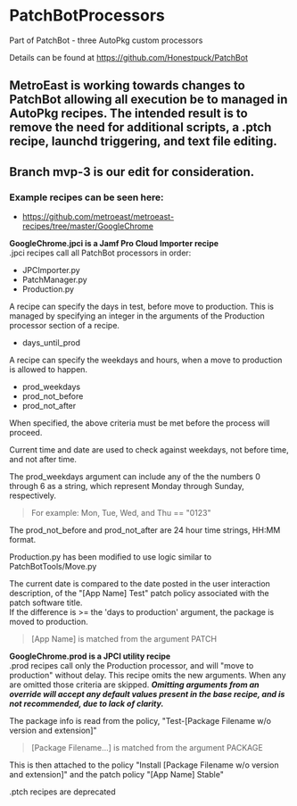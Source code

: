 # PatchBotProcessors
Part of PatchBot - three AutoPkg custom processors

Details can be found at https://github.com/Honestpuck/PatchBot



## MetroEast is working towards changes to PatchBot allowing all execution be to managed in AutoPkg recipes.  The intended result is to remove the need for additional scripts, a .ptch recipe, launchd triggering, and text file editing.

## Branch mvp-3 is our edit for consideration.

### Example recipes can be seen here:
- https://github.com/metroeast/metroeast-recipes/tree/master/GoogleChrome

**GoogleChrome.jpci is a Jamf Pro Cloud Importer recipe**<br>
.jpci recipes call all PatchBot processors in order:
- JPCImporter.py
- PatchManager.py
- Production.py

A recipe can specify the days in test, before move to production.  This is managed by specifying an integer in the arguments of the Production processor section of a recipe.
- days_until_prod

A recipe can specify the weekdays and hours, when a move to production is allowed to happen.
- prod_weekdays
- prod_not_before
- prod_not_after

When specified, the above criteria must be met before the process will proceed.

Current time and date are used to check against weekdays, not before time, and not after time.

The prod_weekdays argument can include any of the the numbers 0 through 6 as a string, which represent Monday through Sunday, respectively.
> For example: Mon, Tue, Wed, and Thu == "0123"

The prod_not_before and prod_not_after are 24 hour time strings, HH:MM format.

Production.py has been modified to use logic similar to PatchBotTools/Move.py

The current date is compared to the date posted in the user interaction description, of the "[App Name] Test" patch policy associated with the patch software title.<br>
If the difference is >= the 'days to production' argument, the package is moved to production.
> [App Name] is matched from the argument PATCH

**GoogleChrome.prod is a JPCI utility recipe**<br>
.prod recipes call only the Production processor, and will "move to production" without delay.  This recipe omits the new arguments.  When any are omitted those criteria are skipped.  ***Omitting arguments from an override will accept any default values present in the base recipe, and is not recommended, due to lack of clarity.***

The package info is read from the policy, "Test-[Package Filename w/o version and extension]"
> [Package Filename…] is matched from the argument PACKAGE

This is then attached to the policy "Install [Package Filename w/o version and extension]" and
  the patch policy "[App Name] Stable"

.ptch recipes are deprecated

